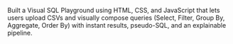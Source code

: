 Built a Visual SQL Playground using HTML, CSS, and JavaScript that lets users upload CSVs and visually compose queries (Select, Filter, Group By, Aggregate, Order By) with instant results, pseudo-SQL, and an explainable pipeline.
